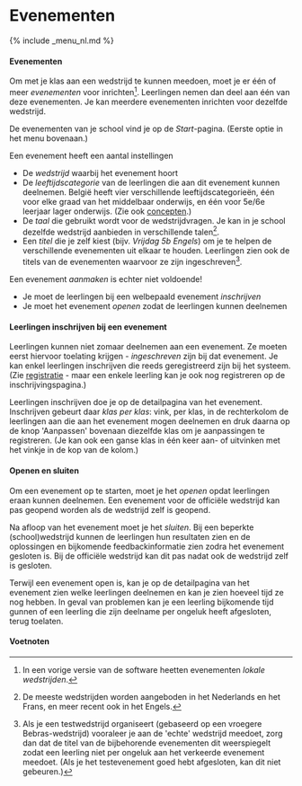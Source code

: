 Evenementen
===
{% include _menu_nl.md %}

#### Evenementen
Om met je klas aan een wedstrijd te kunnen meedoen, moet je er één of meer *evenementen*
voor inrichten[^3]. Leerlingen nemen dan deel aan één van deze evenementen. Je kan
meerdere evenementen inrichten voor dezelfde wedstrijd.

De evenementen van je school vind je op de *Start*-pagina. (Eerste optie in het menu bovenaan.)

Een evenement heeft een aantal instellingen
* De *wedstrijd* waarbij het evenement hoort
* De *leeftijdscategorie* van de leerlingen die aan dit evenement kunnen deelnemen.
België heeft vier verschillende leeftijdscategorieën, één voor elke graad van het
middelbaar onderwijs, en één voor 5e/6e leerjaar lager onderwijs.
(Zie ook [concepten](overzicht.html#leeftijdscategorieën).)
* De *taal* die gebruikt wordt voor de wedstrijdvragen. Je kan in je school
dezelfde wedstrijd aanbieden in verschillende talen[^1].
* Een *titel* die je zelf kiest (bijv. *Vrijdag 5b Engels*) om je te helpen
de verschillende evenementen uit elkaar te houden. Leerlingen zien ook de titels
van de evenementen waarvoor ze zijn ingeschreven[^2].

Een evenement *aanmaken* is echter niet voldoende!
* Je moet de leerlingen bij een welbepaald evenement *inschrijven*
* Je moet het evenement *openen* zodat de leerlingen kunnen deelnemen

#### Leerlingen inschrijven bij een evenement
Leerlingen kunnen niet zomaar deelnemen aan een evenement. Ze moeten eerst hiervoor toelating krijgen - *ingeschreven* zijn
bij dat evenement. Je kan enkel leerlingen inschrijven die reeds
geregistreerd zijn bij het systeem. (Zie [registratie](registratie.md) - maar een enkele leerling kan je ook nog registreren op de inschrijvingspagina.)

Leerlingen inschrijven doe je op de detailpagina van het evenement. Inschrijven gebeurt daar *klas per klas*: vink, per klas, 
in de rechterkolom de leerlingen aan
die aan het evenement mogen deelnemen en druk daarna op de knop 'Aanpassen' bovenaan diezelfde klas om je aanpassingen
te registreren.
(Je kan ook een ganse klas in één keer aan- of uitvinken met het vinkje in de kop van de kolom.)
 
#### Openen en sluiten
Om een evenement op te starten, moet je het *openen* opdat leerlingen eraan kunnen deelnemen. Een evenement voor de officiële wedstrijd kan pas geopend worden
als de wedstrijd zelf is geopend.

Na afloop van het evenement moet je het *sluiten*. Bij een beperkte (school)wedstrijd kunnen de leerlingen hun resultaten zien en de oplossingen en bijkomende feedbackinformatie
zien zodra het evenement gesloten is. Bij de officiële wedstrijd kan dit pas nadat ook de wedstrijd zelf is gesloten.

Terwijl een evenement open is, kan je op de detailpagina van het evenement zien welke leerlingen deelnemen en kan je zien hoeveel tijd ze nog hebben. 
In geval van problemen kan je een leerling bijkomende tijd gunnen of een leerling die zijn deelname per ongeluk heeft afgesloten, terug toelaten.

#### Voetnoten

[^3]: In een vorige versie van de software heetten evenementen *lokale wedstrijden*.

[^1]: De meeste wedstrijden worden aangeboden in het Nederlands en het Frans, en meer recent ook in het Engels.

[^2]: 
    Als je een testwedstrijd organiseert (gebaseerd op een vroegere Bebras-wedstrijd) vooraleer je aan
    de 'echte' wedstrijd meedoet, zorg dan dat de titel van de bijbehorende evenementen dit weerspiegelt
    zodat een leerling niet per ongeluk aan het verkeerde evenement meedoet. 
    (Als je het testevenement goed hebt afgesloten, kan dit niet gebeuren.)